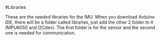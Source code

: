 
#Libraries

These are the needed libraries for the IMU. When you download Arduino IDE, there will be a folder called libraries, just add the other 2 folder to it (MPU6050 and I2Cdev). The first folder is for the sensor and the second one is needed for communication. 
